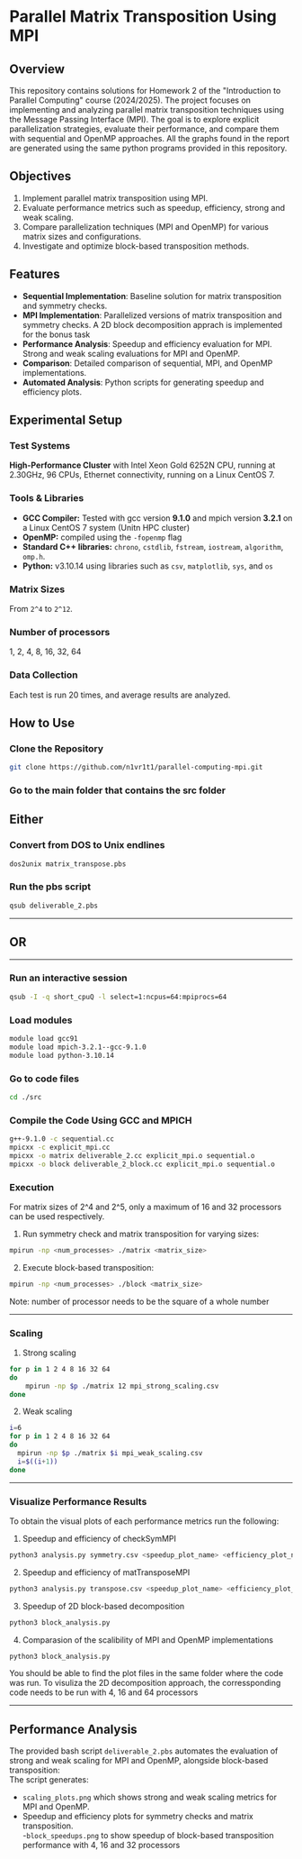 # Parallel Matrix Transposition Using MPI  

## Overview  
This repository contains solutions for Homework 2 of the "Introduction to Parallel Computing" course (2024/2025). The project focuses on implementing and analyzing parallel matrix transposition techniques using the Message Passing Interface (MPI). The goal is to explore explicit parallelization strategies, evaluate their performance, and compare them with sequential and OpenMP approaches. All the graphs found in the report are generated using the same python programs provided in this repository.


## Objectives
1. Implement parallel matrix transposition using MPI.  
2. Evaluate performance metrics such as speedup, efficiency, strong and weak scaling.  
3. Compare parallelization techniques (MPI and OpenMP) for various matrix sizes and configurations.  
4. Investigate and optimize block-based transposition methods.


## Features

- **Sequential Implementation**: Baseline solution for matrix transposition and symmetry checks.  
- **MPI Implementation**: Parallelized versions of matrix transposition and symmetry checks. A 2D block decomposition apprach is implemented for the bonus task
- **Performance Analysis**: Speedup and efficiency evaluation for MPI. Strong and weak scaling evaluations for MPI and OpenMP.  
- **Comparison**: Detailed comparison of sequential, MPI, and OpenMP implementations.  
- **Automated Analysis**: Python scripts for generating speedup and efficiency plots. 


## Experimental Setup

### Test Systems
**High-Performance Cluster** with Intel Xeon Gold 6252N CPU, running at 2.30GHz, 96 CPUs, Ethernet connectivity, running on a Linux CentOS 7.

### Tools & Libraries
- **GCC Compiler:** Tested with gcc version **9.1.0** and mpich version **3.2.1** on a Linux CentOS 7 system (Unitn HPC cluster)
- **OpenMP:** compiled using the `-fopenmp` flag
- **Standard C++ libraries:** `chrono`, `cstdlib`, `fstream`, `iostream`, `algorithm`, `omp.h`.
- **Python:** v3.10.14 using libraries such as `csv`, `matplotlib`, `sys`, and `os`

### Matrix Sizes
From `2^4` to `2^12`.

### Number of processors
1, 2, 4, 8, 16, 32, 64

### Data Collection
Each test is run 20 times, and average results are analyzed.

## How to Use

### Clone the Repository
```bash
git clone https://github.com/n1vr1t1/parallel-computing-mpi.git
```
### Go to the main folder that contains the src folder
## Either
### Convert from DOS to Unix endlines
```bash
dos2unix matrix_transpose.pbs
```

### Run the pbs script
```bash
qsub deliverable_2.pbs
```
---
## OR
---
### Run an interactive session
```bash
qsub -I -q short_cpuQ -l select=1:ncpus=64:mpiprocs=64
```
### Load modules
```bash
module load gcc91
module load mpich-3.2.1--gcc-9.1.0
module load python-3.10.14
```
### Go to code files
```bash
cd ./src
```
### Compile the Code Using GCC and MPICH
```bash
g++-9.1.0 -c sequential.cc
mpicxx -c explicit_mpi.cc
mpicxx -o matrix deliverable_2.cc explicit_mpi.o sequential.o
mpicxx -o block deliverable_2_block.cc explicit_mpi.o sequential.o
```
### Execution
For matrix sizes of 2^4 and 2^5, only a maximum of 16 and 32 processors can be used respectively.
1. Run symmetry check and matrix transposition for varying sizes:
```bash  
mpirun -np <num_processes> ./matrix <matrix_size>  
``` 
2. Execute block-based transposition:
```bash  
mpirun -np <num_processes> ./block <matrix_size>  
```
Note: number of processor needs to be the square of a whole number 

---
### Scaling
1. Strong scaling
```bash
for p in 1 2 4 8 16 32 64
do
    mpirun -np $p ./matrix 12 mpi_strong_scaling.csv
done
```
2. Weak scaling
```bash
i=6
for p in 1 2 4 8 16 32 64
do
  mpirun -np $p ./matrix $i mpi_weak_scaling.csv
  i=$((i+1))
done
```
---
### Visualize Performance Results
To obtain the visual plots of each performance metrics run the following:
1. Speedup and efficiency of checkSymMPI
```bash
python3 analysis.py symmetry.csv <speedup_plot_name> <efficiency_plot_name>
```
2. Speedup and efficiency of matTransposeMPI
```bash
python3 analysis.py transpose.csv <speedup_plot_name> <efficiency_plot_name>
```
3. Speedup of 2D block-based decomposition
```bash
python3 block_analysis.py
```
4. Comparasion of the scalibility of MPI and OpenMP implementations
```bash
python3 block_analysis.py
```
You should be able to find the plot files in the same folder where the code was run. To visuliza the 2D decomposition approach, the corressponding code needs to be run with 4, 16 and 64 processors

---

## Performance Analysis  
The provided bash script `deliverable_2.pbs` automates the evaluation of strong and weak scaling for MPI and OpenMP, alongside block-based transposition:  
The script generates:  
- `scaling_plots.png` which shows strong and weak scaling metrics for MPI and OpenMP.  
- Speedup and efficiency plots for symmetry checks and matrix transposition.  
-`block_speedups.png` to show speedup of block-based transposition performance with 4, 16 and 32 processors
